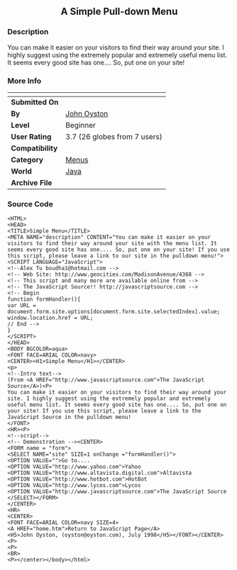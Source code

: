 ﻿<div align="center">

## A Simple Pull\-down Menu


</div>

### Description

You can make it easier on your visitors to find their way around your site. I highly suggest using the extremely popular and extremely useful menu list. It seems every good site has one.... So, put one on your site!
 
### More Info
 


<span>             |<span>
---                |---
**Submitted On**   |
**By**             |[John Oyston](https://github.com/Planet-Source-Code/PSCIndex/blob/master/ByAuthor/john-oyston.md)
**Level**          |Beginner
**User Rating**    |3.7 (26 globes from 7 users)
**Compatibility**  |
**Category**       |[Menus](https://github.com/Planet-Source-Code/PSCIndex/blob/master/ByCategory/menus__2-89.md)
**World**          |[Java](https://github.com/Planet-Source-Code/PSCIndex/blob/master/ByWorld/java.md)
**Archive File**   |[](https://github.com/Planet-Source-Code/john-oyston-a-simple-pull-down-menu__2-1923/archive/master.zip)





### Source Code

```
<HTML>
<HEAD>
<TITLE>Simple Menu</TITLE>
<META NAME="description" CONTENT="You can make it easier on your visitors to find their way around your site with the menu list. It seems every good site has one.... So, put one on your site! If you use this script, please leave a link to our site in the pulldown menu!">
<SCRIPT LANGUAGE="JavaScript">
<!--Alex Tu boudha1@hotmail.com -->
<!-- Web Site: http://www.geocities.com/MadisonAvenue/4368 -->
<!-- This script and many more are available online from -->
<!-- The JavaScript Source!! http://javascriptsource.com -->
<!-- Begin
function formHandler(){
var URL = document.form.site.options[document.form.site.selectedIndex].value;
window.location.href = URL;
// End -->
}
</SCRIPT>
</HEAD>
<BODY BGCOLOR=aqua>
<FONT FACE=ARIAL COLOR=navy>
<CENTER><H1>Simple Menu</H1></CENTER>
<p>
<!--Intro text-->
(From <A HREF="http://www.javascriptsource.com">The JavaScript Source</A>)<P>
You can make it easier on your visitors to find their way around your site. I highly suggest using the extremely popular and extremely useful menu list. It seems every good site has one.... So, put one on your site! If you use this script, please leave a link to the JavaScript Source in the pulldown menu!
</FONT>
<HR><P>
<!--script-->
<!-- Demonstration --><CENTER>
<FORM name = "form">
<SELECT NAME="site" SIZE=1 onChange ="formHandler()">
<OPTION VALUE="">Go to....
<OPTION VALUE="http://www.yahoo.com">Yahoo
<OPTION VALUE="http://www.altavista.digital.com">Altavista
<OPTION VALUE="http://www.hotbot.com">HotBot
<OPTION VALUE="http://www.lycos.com">Lycos
<OPTION VALUE="http://www.javascriptsource.com">The JavaScript Source
</SELECT></FORM>
</CENTER>
<HR>
<CENTER>
<FONT FACE=ARIAL COLOR=navy SIZE=4>
<A HREF="home.htm">Return to JavaScript Page</A>
<H5>John Oyston, (oyston@oyston.com), July 1998</H5></FONT></CENTER>
<P>
<P>
<BR>
<P></center></body></html>
```

